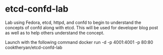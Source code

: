 # etcd-confd-lab
Lab using Fedora, etcd, httpd, and confd to begin to understand the concepts of confd along with etcd. This will be used for developer blog post as well as to help others understand the concept.

Launch with the following command
docker run -d -p 4001:4001 -p 80:80 cooktheryan/etcd-confd-lab
